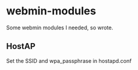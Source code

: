 webmin-modules
==============

Some webmin modules I needed, so wrote.

HostAP
------

Set the SSID and wpa_passphrase in hostapd.conf
